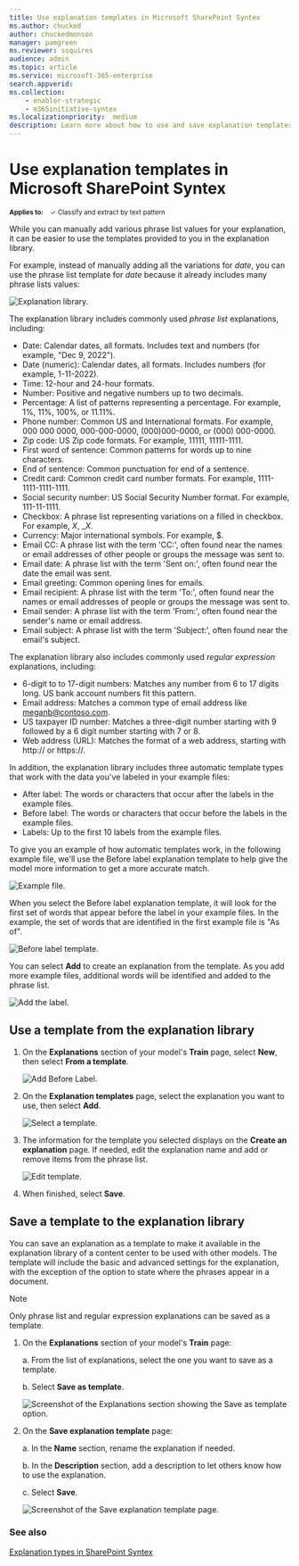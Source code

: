 ```yaml
---
title: Use explanation templates in Microsoft SharePoint Syntex
ms.author: chucked
author: chuckedmonson
manager: pamgreen
ms.reviewer: ssquires
audience: admin
ms.topic: article
ms.service: microsoft-365-enterprise
search.appverid:
ms.collection:
    - enabler-strategic
    - m365initiative-syntex
ms.localizationpriority:  medium
description: Learn more about how to use and save explanation templates in Microsoft SharePoint Syntex.
---
```


# Use explanation templates in Microsoft SharePoint Syntex

<sup>**Applies to:**  &ensp; &#10003; Classify and extract by text pattern </sup>

While you can manually add various phrase list values for your explanation, it can be easier to use the templates provided to you in the explanation library.

For example, instead of manually adding all the variations for *date*, you can use the phrase list template for *date* because it already includes many phrase lists values:

![Explanation library.](../media/content-understanding/explanation-template.png)

The explanation library includes commonly used *phrase list* explanations, including:

- Date: Calendar dates, all formats. Includes text and numbers (for example, "Dec 9, 2022").
- Date (numeric): Calendar dates, all formats. Includes numbers (for example, 1-11-2022).
- Time: 12-hour and 24-hour formats.
- Number: Positive and negative numbers up to two decimals.
- Percentage: A list of patterns representing a percentage. For example, 1%, 11%, 100%, or 11.11%.
- Phone number: Common US and International formats. For example, 000 000 0000, 000-000-0000, (000)000-0000, or (000) 000-0000.
- Zip code: US Zip code formats. For example, 11111, 11111-1111.
- First word of sentence: Common patterns for words up to nine characters.
- End of sentence: Common punctuation for end of a sentence.
- Credit card: Common credit card number formats. For example, 1111-1111-1111-1111.
- Social security number: US Social Security Number format. For example, 111-11-1111.
- Checkbox: A phrase list representing variations on a filled in checkbox. For example, _X_, __X_.
- Currency: Major international symbols. For example, $.
- Email CC: A phrase list with the term 'CC:', often found near the names or email addresses of other people or groups the message was sent to.
- Email date: A phrase list with the term 'Sent on:', often found near the date the email was sent.
- Email greeting: Common opening lines for emails.
- Email recipient: A phrase list with the term 'To:', often found near the names or email addresses of people or groups the message was sent to.
- Email sender: A phrase list with the term 'From:', often found near the sender's name or email address.
- Email subject: A phrase list with the term 'Subject:', often found near the email's subject.

The explanation library also includes commonly used *regular expression* explanations, including:

- 6-digit to to 17-digit numbers: Matches any number from 6 to 17 digits long. US bank account numbers fit this pattern.
- Email address: Matches a common type of email address like meganb@contoso.com.
- US taxpayer ID number: Matches a three-digit number starting with 9 followed by a 6 digit number starting with 7 or 8.
- Web address (URL): Matches the format of a web address, starting with http:// or https://.

In addition, the explanation library includes three automatic template types that work with the data you've labeled in your example files:

- After label: The words or characters that occur after the labels in the example files.
- Before label: The words or characters that occur before the labels in the example files.
- Labels: Up to the first 10 labels from the example files.

To give you an example of how automatic templates work, in the following example file, we'll use the Before label explanation template to help give the model more information to get a more accurate match.

![Example file.](../media/content-understanding/before-label.png)

When you select the Before label explanation template, it will look for the first set of words that appear before the label in your example files. In the example, the set of words that are identified in the first example file is "As of".

![Before label template.](../media/content-understanding/before-label-explanation.png)

You can select **Add** to create an explanation from the template. As you add more example files, additional words will be identified and added to the phrase list.

![Add the label.](../media/content-understanding/before-label-add.png)

## Use a template from the explanation library

1. On the **Explanations** section of your model's **Train** page, select **New**, then select **From a template**.

   ![Add Before Label.](../media/content-understanding/from-template.png)

2.  On the **Explanation templates** page, select the explanation you want to use, then select **Add**.

    ![Select a template.](../media/content-understanding/phone-template.png)

3. The information for the template you selected displays on the **Create an explanation** page. If needed, edit the explanation name and add or remove items from the phrase list.

    ![Edit template.](../media/content-understanding/phone-template-live.png)

4. When finished, select **Save**.

## Save a template to the explanation library

You can save an explanation as a template to make it available in the explanation library of a content center to be used with other models. The template will include the basic and advanced settings for the explanation, with the exception of the option to state where the phrases appear in a document.

> [!NOTE]
> Only phrase list and regular expression explanations can be saved as a template.

1. On the **Explanations** section of your model's **Train** page:

   a. From the list of explanations, select the one you want to save as a template.

   b. Select **Save as template**.

    ![Screenshot of the Explanations section showing the Save as template option.](../media/content-understanding/explanation-save-as-template.png)

2. On the **Save explanation template** page:

   a. In the **Name** section, rename the explanation if needed.

   b. In the **Description** section, add a description to let others know how to use the explanation.

   c. Select **Save**.

    ![Screenshot of the Save explanation template page.](../media/content-understanding/save-explanation-template.png)

### See also

[Explanation types in SharePoint Syntex](explanation-types-overview.md)